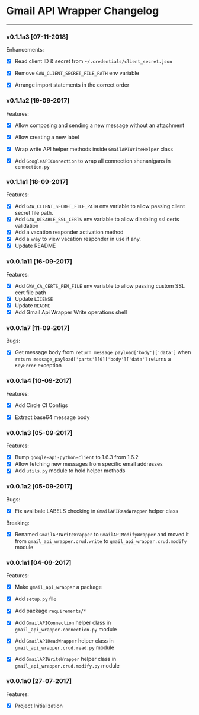 # Gmail API Wrapper Changelog
--------------------------------------------------------------------------------

### v0.1.1a3 [07-11-2018]

Enhancements:

- [x] Read client ID & secret from `~/.credentials/client_secret.json`
- [x] Remove `GAW_CLIENT_SECRET_FILE_PATH` env variable
- [x] Arrange import statements in the correct order


### v0.1.1a2 [19-09-2017]

Features:

- [x] Allow composing and sending a new message without an attachment
- [x] Allow creating a new label
- [x] Wrap write API helper methods inside `GmailAPIWriteHelper` class
- [x] Add `GoogleAPIConnection` to wrap all connection shenanigans in `connection.py`


### v0.1.1a1 [18-09-2017]

Features:

- [x] Add `GAW_CLIENT_SECRET_FILE_PATH` env variable to allow passing client secret
file path.
- [x] Add `GAW_DISABLE_SSL_CERTS` env variable to allow diasbling ssl certs validation
- [x] Add a vacation responder activation method
- [x] Add a way to view vacation responder in use if any.
- [x] Update README

### v0.0.1a11 [16-09-2017]

Features:

- [x] Add `GWA_CA_CERTS_PEM_FILE` env variable to allow passing custom SSL cert
file path
- [x] Update `LICENSE`
- [x] Update `README`
- [x] Add Gmail Api Wrapper Write operations shell

### v0.0.1a7 [11-09-2017]

Bugs:

- [x] Get message body from `return message_payload['body']['data']`
when `return message_payload['parts'][0]['body']['data']` returns a `KeyError`
exception



### v0.0.1a4 [10-09-2017]

Features:

- [x] Add Circle CI Configs
- [x] Extract base64 message body


### v0.0.1a3 [05-09-2017]

Features:

- [x] Bump `google-api-python-client` to 1.6.3 from 1.6.2
- [x] Allow fetching new messages from specific email addresses
- [x] Add `utils.py` module to hold helper methods

### v0.0.1a2 [05-09-2017]

Bugs:

- [x] Fix availbale LABELS checking in `GmailAPIReadWrapper` helper class

Breaking:

- [x] Renamed `GmailAPIWriteWrapper` to `GmailAPIModifyWrapper` and moved it
    from `gmail_api_wrapper.crud.write` to `gmail_api_wrapper.crud.modify` module



### v0.0.1a1 [04-09-2017]

Features:

- [x] Make `gmail_api_wrapper` a package
- [x] Add `setup.py` file
- [x] Add package `requirements/*`
- [x] Add `GmailAPIConnection` helper class in `gmail_api_wrapper.connection.py` module
- [x] Add `GmailAPIReadWrapper` helper class in `gmail_api_wrapper.crud.read.py` module
- [x] Add `GmailAPIWriteWrapper` helper class in `gmail_api_wrapper.crud.modify.py` module


### v0.0.1a0 [27-07-2017]

Features:

- [x] Project Initialization

